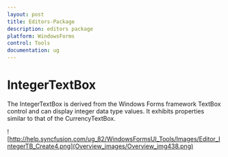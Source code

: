 ```yaml
---
layout: post
title: Editors-Package
description: editors package
platform: WindowsForms
control: Tools
documentation: ug
---
```


# IntegerTextBox

The IntegerTextBox is derived from the Windows Forms framework TextBox control and can display integer data type values. It exhibits properties similar to that of the CurrencyTextBox.

![http://help.syncfusion.com/ug_82/WindowsFormsUI_Tools/Images/Editor_IntegerTB_Create4.png](Overview_images/Overview_img438.png) 
